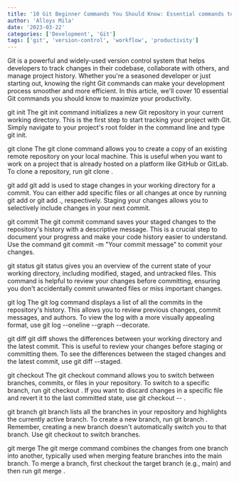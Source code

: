 ```yaml
---
title: '10 Git Beginner Commands You Should Know: Essential commands to get started with Git'
author: 'Alloys Mila'
date: '2023-03-22'
categories: ['Development', 'Git']
tags: ['git', 'version-control', 'workflow', 'productivity']
---
```


Git is a powerful and widely-used version control system that helps developers to track changes in their codebase, collaborate with others, and manage project history. Whether you're a seasoned developer or just starting out, knowing the right Git commands can make your development process smoother and more efficient. In this article, we'll cover 10 essential Git commands you should know to maximize your productivity.

git init
The git init command initializes a new Git repository in your current working directory. This is the first step to start tracking your project with Git. Simply navigate to your project's root folder in the command line and type git init.

git clone
The git clone command allows you to create a copy of an existing remote repository on your local machine. This is useful when you want to work on a project that is already hosted on a platform like GitHub or GitLab. To clone a repository, run git clone <repository-url>.

git add
git add is used to stage changes in your working directory for a commit. You can either add specific files or all changes at once by running git add <file-path> or git add ., respectively. Staging your changes allows you to selectively include changes in your next commit.

git commit
The git commit command saves your staged changes to the repository's history with a descriptive message. This is a crucial step to document your progress and make your code history easier to understand. Use the command git commit -m "Your commit message" to commit your changes.

git status
git status gives you an overview of the current state of your working directory, including modified, staged, and untracked files. This command is helpful to review your changes before committing, ensuring you don't accidentally commit unwanted files or miss important changes.

git log
The git log command displays a list of all the commits in the repository's history. This allows you to review previous changes, commit messages, and authors. To view the log with a more visually appealing format, use git log --oneline --graph --decorate.

git diff
git diff shows the differences between your working directory and the latest commit. This is useful to review your changes before staging or committing them. To see the differences between the staged changes and the latest commit, use git diff --staged.

git checkout
The git checkout command allows you to switch between branches, commits, or files in your repository. To switch to a specific branch, run git checkout <branch-name>. If you want to discard changes in a specific file and revert it to the last committed state, use git checkout -- <file-path>.

git branch
git branch lists all the branches in your repository and highlights the currently active branch. To create a new branch, run git branch <new-branch-name>. Remember, creating a new branch doesn't automatically switch you to that branch. Use git checkout to switch branches.

git merge
The git merge command combines the changes from one branch into another, typically used when merging feature branches into the main branch. To merge a branch, first checkout the target branch (e.g., main) and then run git merge <source-branch-name>.
